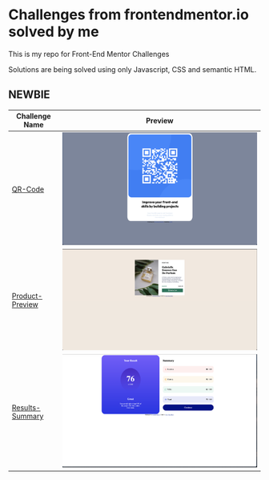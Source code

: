 # Challenges from frontendmentor.io solved by me   

This is my repo for Front-End Mentor Challenges  

Solutions are being solved using only Javascript, CSS and semantic HTML. 



## NEWBIE


| Challenge Name       | Preview                                 |
|----------------------|-----------------------------------------|
| [QR-Code](https://ud39.github.io/frontend-mentor/qr-code-component/) | ![QR-Code-Component Preview](preview-images/qr-code.png) |
| [Product-Preview](https://ud39.github.io/frontend-mentor/product-preview-card-component/) | ![Product-Preview Preview](preview-images/product-preview.png)|
| [Results-Summary](https://ud39.github.io/frontend-mentor/results-summary-component/) | ![Interactive Rating Component Preview](preview-images/results-summary.png)|






